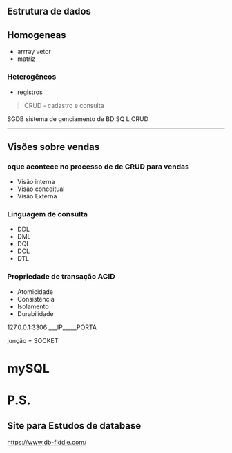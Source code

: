 ## Estrutura de dados
## Homogeneas 
- arrray vetor
- matriz

### Heterogêneos 
- registros

> CRUD - cadastro e consulta

SGDB sistema de genciamento de BD
SQ L CRUD

---

## Visões sobre vendas
### oque acontece no processo de de CRUD para vendas

- Visão interna
- Visão conceitual
- Visão Externa

### Linguagem de consulta
- DDL
- DML
- DQL
- DCL
- DTL

### Propriedade de transação ACID
- Atomicidade
- Consistência
- Isolamento
- Durabilidade


127.0.0.1:3306
___IP_____PORTA

junção = SOCKET


# mySQL




# P.S.
## Site para Estudos de database
https://www.db-fiddle.com/
